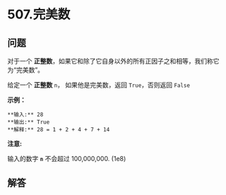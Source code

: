 # 507.完美数

## 问题

对于一个 **正整数**，如果它和除了它自身以外的所有正因子之和相等，我们称它为“完美数”。

给定一个 **正整数** `n`， 如果他是完美数，返回 `True`，否则返回 `False`

**示例：**

```
**输入:** 28
**输出:** True
**解释:** 28 = 1 + 2 + 4 + 7 + 14

```

**注意:**

输入的数字 **`n`** 不会超过 100,000,000. (1e8)



## 解答

